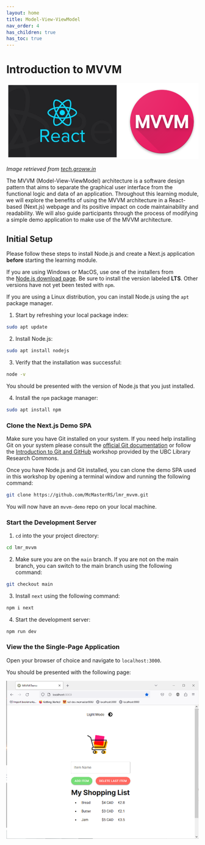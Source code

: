 ```yaml
---
layout: home
title: Model-View-ViewModel
nav_order: 4
has_children: true
has_toc: true
---
```


# Introduction to MVVM

![React-MVVM](assets/img/react-mvvm.png)  

_Image retrieved from [tech.groww.in](https://tech.groww.in/apply-mvvm-in-react-native-app-ad77fa0f851b)_  

The MVVM (Model-View-ViewModel) architecture is a software design pattern that aims to separate the graphical user interface from the functional logic and data of an application. Throughout this learning module, we will explore the benefits of using the MVVM architecture in a React-based (Next.js) webpage and its positive impact on code maintainability and readability. We will also guide participants through the process of modifying a simple demo application to make use of the MVVM architecture.  

## Initial Setup

Please follow these steps to install Node.js and create a Next.js application **before** starting the learning module.  

If you are using Windows or MacOS, use one of the installers from the [Node.js download page](https://nodejs.org/en/download/). Be sure to install the version labeled **LTS**. Other versions have not yet been tested with `npm`.  

If you are using a Linux distribution, you can install Node.js using the `apt` package manager.  
1. Start by refreshing your local package index:  
```bash
sudo apt update
```

2. Install Node.js:  
```bash
sudo apt install nodejs
```

3. Verify that the installation was successful: 
```bash
node -v
```
You should be presented with the version of Node.js that you just installed.  

4. Install the `npm` package manager:  
```bash
sudo apt install npm
```

### Clone the Next.js Demo SPA

Make sure you have Git installed on your system. If you need help installing Git on your system please consult the [official Git documentation](https://github.com/git-guides/install-git) or follow the [Introduction to Git and GitHub](https://ubc-library-rc.github.io/intro-git/) workshop provided by the UBC Library Research Commons.  

Once you have Node.js and Git installed, you can clone the demo SPA used in this workshop by opening a terminal window and running the following command:
```bash
git clone https://github.com/McMasterRS/lmr_mvvm.git
```

You will now have an `mvvm-demo` repo on your local machine.  

### Start the Development Server

1. `cd` into the your project directory:  
```bash
cd lmr_mvvm
```

2. Make sure you are on the `main` branch. If you are not on the main branch, you can switch to the main branch using the following command:  
```bash
git checkout main
```

3. Install `next` using the following command:  
```bash
npm i next
```

4. Start the development server:  
```bash
npm run dev
```

### View the the Single-Page Application

Open your browser of choice and navigate to `localhost:3000`.  

You should be presented with the following page:  

![landing](assets/img/landing.png)
